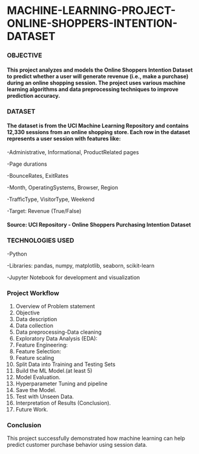 # MACHINE-LEARNING-PROJECT-ONLINE-SHOPPERS-INTENTION-DATASET

### OBJECTIVE

#### This project analyzes and models the Online Shoppers Intention Dataset to predict whether a user will generate revenue (i.e., make a purchase) during an online shopping session. The project uses various machine learning algorithms and data preprocessing techniques to improve prediction accuracy.


### DATASET

#### The dataset is from the UCI Machine Learning Repository and contains 12,330 sessions from an online shopping store. Each row in the dataset represents a user session with features like:
-Administrative, Informational, ProductRelated pages

-Page durations

-BounceRates, ExitRates

-Month, OperatingSystems, Browser, Region

-TrafficType, VisitorType, Weekend

-Target: Revenue (True/False)

#### Source: UCI Repository - Online Shoppers Purchasing Intention Dataset

### TECHNOLOGIES USED

-Python 

-Libraries: pandas, numpy, matplotlib, seaborn, scikit-learn

-Jupyter Notebook for development and visualization

### Project Workflow
1. Overview of Problem statement 
2. Objective 
3. Data description
4. Data collection
5. Data preprocessing-Data cleaning
6. Exploratory Data Analysis (EDA):
7. Feature Engineering:
8. Feature Selection:
9. Feature scaling
10. Split Data into Training and Testing Sets
11. Build the ML Model.(at least 5)
12. Model Evaluation.
13. Hyperparameter Tuning and  pipeline
14. Save the Model.
15. Test with Unseen Data.
16. Interpretation of Results (Conclusion).
17. Future Work.

 ### Conclusion
This project successfully demonstrated how machine learning can help predict customer purchase behavior using session data. 





